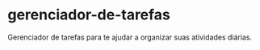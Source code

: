# gerenciador-de-tarefas
Gerenciador de tarefas para te ajudar a organizar suas atividades diárias.
